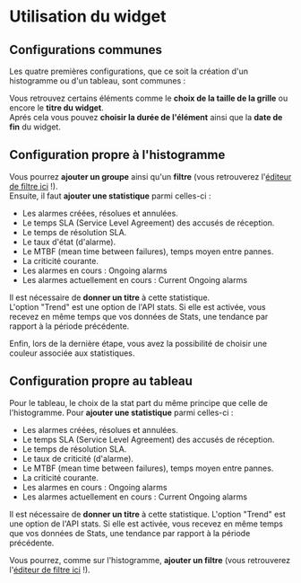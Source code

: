 # Utilisation du widget

## Configurations communes

Les quatre premières configurations, que ce soit la création d'un histogramme ou d'un tableau, sont communes :

Vous retrouvez certains éléments comme le **choix de la taille de la grille** ou encore le **titre du widget**.  
Aprés cela vous pouvez **choisir la durée de l'élément** ainsi que la **date de fin** du widget.  

## Configuration propre à l'histogramme

Vous pourrez **ajouter un groupe** ainsi qu'un **filtre** (vous retrouverez l'[éditeur de filtre ici](../../filtres/index.md) !).  
Ensuite, il faut **ajouter une statistique** parmi celles-ci :  

*  Les alarmes créées, résolues et annulées.
*  Le temps SLA (Service Level Agreement) des accusés de réception.
*  Le temps de résolution SLA.
*  Le taux d'état (d'alarme).
*  Le MTBF (mean time between failures), temps moyen entre pannes.
*  La criticité courante.
*  Les alarmes en cours : Ongoing alarms
*  Les alarmes actuellement en cours : Current Ongoing alarms

Il est nécessaire de **donner un titre** à cette statistique.  
L'option "Trend" est une option de l'API stats. Si elle est activée, vous recevez en même temps que vos données de Stats, une tendance par rapport à la période précédente.  

Enfin, lors de la dernière étape, vous avez la possibilité de choisir une couleur associée aux statistiques.

## Configuration propre au tableau

Pour le tableau, le choix de la stat part du même principe que celle de l'histogramme. 
Pour **ajouter une statistique** parmi celles-ci :  

*  Les alarmes créées, résolues et annulées.
*  Le temps SLA (Service Level Agreement) des accusés de réception.
*  Le temps de résolution SLA.
*  Le taux de criticité (d'alarme).
*  Le MTBF (mean time between failures), temps moyen entre pannes.
*  La criticité courante.
*  Les alarmes en cours : Ongoing alarms
*  Les alarmes actuellement en cours : Current Ongoing alarms

Il est nécessaire de **donner un titre** à cette statistique.
L'option "Trend" est une option de l'API stats. Si elle est activée, vous recevez en même temps que vos données de Stats, une tendance par rapport à la période précédente.

Vous pourrez, comme sur l'histogramme, **ajouter un filtre** (vous retrouverez l'[éditeur de filtre ici](../../filtres/index.md) !).  
